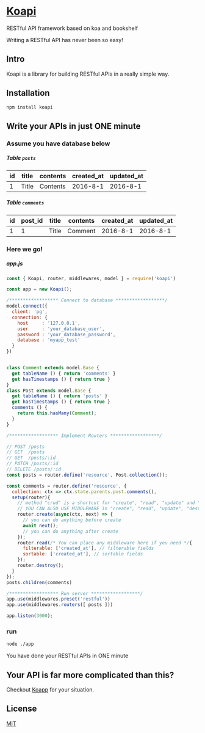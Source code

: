 # [Koapi](http://koapi.github.io/koapi)

RESTful API framework based on koa and bookshelf

Writing a RESTful API has never been so easy!

## Intro
Koapi is a library for building RESTful APIs in a really simple way.

## Installation
```bash
npm install koapi
```

## Write your APIs in just ONE minute

### Assume you have database below

##### Table `posts`
| id | title | contents | created_at | updated_at |
|----|-------|----------|------------|------------|
| 1  | Title | Contents | 2016-8-1   | 2016-8-1   |

##### Table `comments`

| id | post_id | title | contents | created_at | updated_at |
|----|---------|-------|----------|------------|------------|
| 1  | 1       | Title | Comment  | 2016-8-1   | 2016-8-1   |

### Here we go!

##### app.js
```js
const { Koapi, router, middlewares, model } = require('koapi')

const app = new Koapi();

/****************** Connect to database ******************/
model.connect({
  client: 'pg',
  connection: {
    host     : '127.0.0.1',
    user     : 'your_database_user',
    password : 'your_database_password',
    database : 'myapp_test'
  }
})


class Comment extends model.Base {
  get tableName () { return 'comments' }
  get hasTimestamps () { return true }
}
class Post extends model.Base {
  get tableName () { return 'posts' }
  get hasTimestamps () { return true }
  comments () {
    return this.hasMany(Comment);
  }
}

/****************** Implement Routers ******************/

// POST /posts
// GET  /posts
// GET  /posts/:id
// PATCH /posts/:id
// DELETE /posts/:id
const posts = router.define('resource', Post.collection());

const comments = router.define('resource', {
  collection: ctx => ctx.state.parents.post.comments(),
  setup(router){
    // method "crud" is a shortcut for "create", "read", "update" and "destroy"
    // YOU CAN ALSO USE MIDDLEWARE in "create", "read", "update", "destroy"    
    router.create(async(ctx, next) => {
      // you can do anything before create
      await next();
      // you can do anything after create
    });
    router.read(/* You can place any middleware here if you need */{
      filterable: ['created_at'], // filterable fields
      sortable: ['created_at'], // sortable fields
    });        
    router.destroy();
  }
});
posts.children(comments)

/****************** Run server ******************/
app.use(middlewares.preset('restful'))
app.use(middlewares.routers([ posts ]))

app.listen(3000);
```

### run
```bash
node ./app
```

You have done your RESTful APIs in ONE minute

## Your API is far more complicated than this?
Checkout [Koapp](https://github.com/koapi/koapp) for your situation.

## License
[MIT](http://opensource.org/licenses/MIT)
